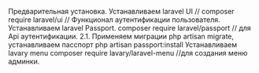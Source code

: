 
Предварительная установка.
Устанавливаем laravel UI // composer require laravel/ui // Функционал аутентификации пользователя.
Устанавливаем laravel Passport. composer require laravel/passport // для Api аутентификации. 2.1. Применяем миграции php artisan migrate, устанавливаем пасспорт php artisan passport:install
Устанавливаем lavary menu composer require lavary/laravel-menu //для создания меню админки.

